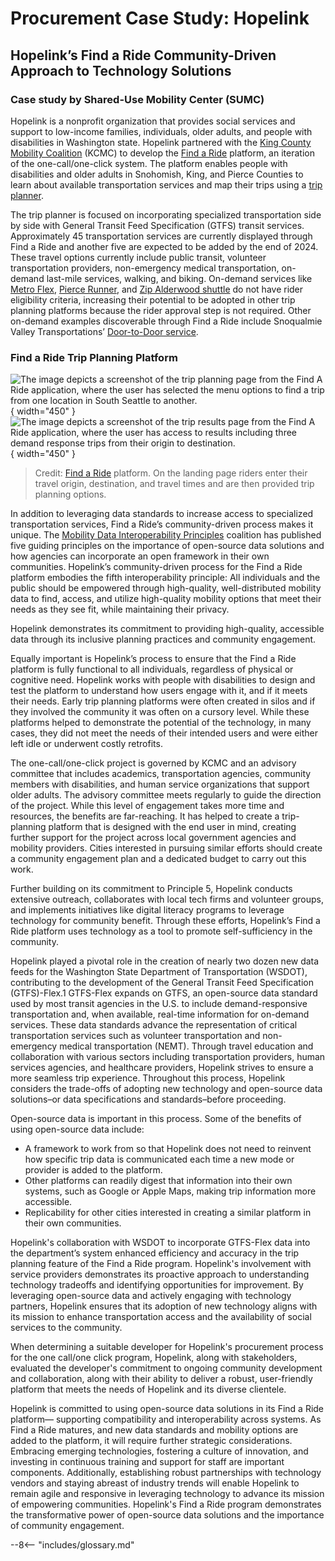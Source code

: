 # Procurement Case Study: Hopelink

<h2>Hopelink’s Find a Ride Community-Driven Approach to Technology Solutions</h2>

### Case study by Shared-Use Mobility Center (SUMC)

Hopelink is a nonprofit organization that provides social services and support to low-income families, individuals, older adults, and people with disabilities in Washington state.  Hopelink partnered with the [King County Mobility Coalition](https://www.kcmobility.org/) (KCMC) to develop the [Find a Ride](https://www.kcmobility.org/ococ) platform, an iteration of the one-call/one-click system. The platform enables people with disabilities and older adults in Snohomish, King, and Pierce Counties to learn about available transportation services and map their trips using a [trip planner](https://www.findaride.org/tripplanner). 

The trip planner is focused on incorporating specialized transportation side by side with General Transit Feed Specification (GTFS) transit services. Approximately 45 transportation services are currently displayed through Find a Ride and another five are expected to be added by the end of 2024. These travel options currently include public transit, volunteer transportation providers, non-emergency medical transportation, on-demand last-mile services, walking, and biking. On-demand services like [Metro Flex](https://kingcounty.gov/en/dept/metro/travel-options/metro-flex), [Pierce Runner](https://www.piercetransit.org/Runner/), and [Zip Alderwood shuttle](https://www.communitytransit.org/services/zip-alderwood-shuttle) do not have rider eligibility criteria, increasing their potential to be adopted in other trip planning platforms because the rider approval step is not required. Other on-demand examples discoverable through Find a Ride include Snoqualmie Valley Transportations’ [Door-to-Door service](https://svtbus.org/door-to-door/). 

### Find a Ride Trip Planning Platform
![The image depicts a screenshot of the trip planning page from the Find A Ride application, where the user has selected the menu options to find a trip from one location in South Seattle to another.](../../assets/images/Find_A_Ride_1.png "Find A Ride 1"){ width="450" }
![The image depicts a screenshot of the trip results page from the Find A Ride application, where the user has access to results including three demand response trips from their origin to destination.](../../assets/images/Find_A_Ride_2.png "Find A Ride 2"){ width="450" }

> Credit: [Find a Ride](https://www.kcmobility.org/ococ) platform. On the landing page riders enter their travel origin, destination, and travel times and are then provided trip planning options.

In addition to leveraging data standards to increase access to specialized transportation services, Find a Ride’s community-driven process makes it unique. The [Mobility Data Interoperability Principles](https://www.interoperablemobility.org/) coalition has published five guiding principles on the importance of open-source data solutions and how agencies can incorporate an open framework in their own communities. Hopelink’s community-driven process for the Find a Ride platform embodies the fifth interoperability principle:
All individuals and the public should be empowered through high-quality, well-distributed mobility data to find, access, and utilize high-quality mobility options that meet their needs as they see fit, while maintaining their privacy.

Hopelink demonstrates its commitment to providing high-quality, accessible data through its inclusive planning practices and community engagement. 

Equally important is Hopelink’s process to ensure that the Find a Ride platform is fully functional to all individuals, regardless of physical or cognitive need.  Hopelink works with people with disabilities to design and test the platform to understand how users engage with it, and if it meets their needs. Early trip planning platforms were often created in silos and if they involved the community it was often on a cursory level. While these platforms helped to demonstrate the potential of the technology, in many cases, they did not meet the needs of their intended users and were either left idle or underwent costly retrofits.  

The one-call/one-click project is governed by KCMC and an advisory committee that includes academics, transportation agencies, community members with disabilities, and human service organizations that support older adults. The advisory committee meets regularly to guide the direction of the project.
While this level of engagement takes more time and resources, the benefits are far-reaching. It has helped to create a trip-planning platform that is designed with the end user in mind, creating further support for the project across local government agencies and mobility providers. Cities interested in pursuing similar efforts should create a community engagement plan and a dedicated budget to carry out this work.

Further building on its commitment to Principle 5, Hopelink conducts extensive outreach, collaborates with local tech firms and volunteer groups, and implements initiatives like digital literacy programs to leverage technology for community benefit. Through these efforts, Hopelink’s Find a Ride platform uses technology as a tool to promote self-sufficiency in the community. 

Hopelink played a pivotal role in the creation of nearly two dozen new data feeds for the Washington State Department of Transportation (WSDOT), contributing to the development of the General Transit Feed Specification (GTFS)-Flex.1 GTFS-Flex expands on GTFS, an open-source data standard used by most transit agencies in the U.S. to include demand-responsive transportation and, when available, real-time information for on-demand services. These data standards advance the representation of critical transportation services such as volunteer transportation and non-emergency medical transportation (NEMT). Through travel education and collaboration with various sectors including transportation providers, human services agencies, and healthcare providers, Hopelink strives to ensure a more seamless trip experience. Throughout this process, Hopelink considers the trade-offs of adopting new technology and open-source data solutions–or data specifications and standards–before proceeding.

Open-source data is important in this process. Some of the benefits of using open-source data include: 

- A framework to work from so that Hopelink does not need to reinvent how specific trip data is communicated each time a new mode or provider is added to the platform. 
- Other platforms can readily digest that information into their own systems, such as Google or Apple Maps, making trip information more accessible.
- Replicability for other cities interested in creating a similar platform in their own communities. 

Hopelink's collaboration with WSDOT to incorporate GTFS-Flex data into the department’s system enhanced efficiency and accuracy in the trip planning feature of the Find a Ride program. Hopelink's involvement with service providers demonstrates its proactive approach to understanding technology tradeoffs and identifying opportunities for improvement. By leveraging open-source data and actively engaging with technology partners, Hopelink ensures that its adoption of new technology aligns with its mission to enhance transportation access and the availability of social services to the community. 

When determining a suitable developer for Hopelink's procurement process for the one call/one click program, Hopelink, along with stakeholders, evaluated the developer's commitment to ongoing community development and collaboration, along with their ability to deliver a robust, user-friendly platform that meets the needs of Hopelink and its diverse clientele.

Hopelink is committed to using open-source data solutions in its Find a Ride platform— supporting compatibility and interoperability across systems. As Find a Ride matures, and new data standards and mobility options are added to the platform, it will require further strategic considerations. Embracing emerging technologies, fostering a culture of innovation, and investing in continuous training and support for staff are important components. Additionally, establishing robust partnerships with technology vendors and staying abreast of industry trends will enable Hopelink to remain agile and responsive in leveraging technology to advance its mission of empowering communities. Hopelink's Find a Ride program demonstrates the transformative power of open-source data solutions and the importance of community engagement.



--8<-- "includes/glossary.md"
